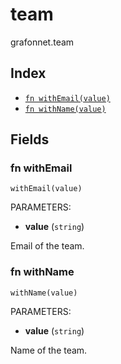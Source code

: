 # team

grafonnet.team

## Index

* [`fn withEmail(value)`](#fn-withemail)
* [`fn withName(value)`](#fn-withname)

## Fields

### fn withEmail

```jsonnet
withEmail(value)
```

PARAMETERS:

* **value** (`string`)

Email of the team.
### fn withName

```jsonnet
withName(value)
```

PARAMETERS:

* **value** (`string`)

Name of the team.